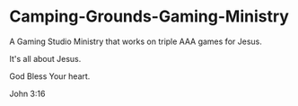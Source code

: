 # Camping-Grounds-Gaming-Ministry
A Gaming Studio Ministry that works on triple AAA games for Jesus.

It's all about Jesus.

God Bless Your heart.

John 3:16
